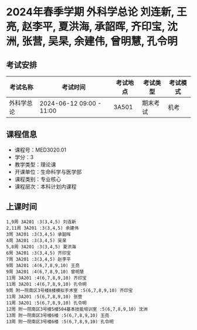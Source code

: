 # 2024年春季学期 外科学总论 刘连新, 王亮, 赵李平, 夏洪海, 承韶晖, 齐印宝, 沈洲, 张营, 吴杲, 余建伟, 曾明慧, 孔令明




## 考试安排

| 考试名称 | 考试时间 | 考试地点 | 考试类型 | 考试模式 |
| -------- | -------- | -------- | -------- | -------- |
| 外科学总论 | 2024-06-12 09:00 - 11:00 | 3A501 | 期末考试 | 机考 |





## 课程信息

- 课程号：MED3020.01
- 学分：3
- 教学类型：理论课
- 开课单位：生命科学与医学部
- 课程类别：专业核心
- 课程层次：本科计划内课程

## 上课时间

```
1,9周 3A201 :3(3,4,5) 刘连新
2,11周 3A201 :3(3,4,5) 余建伟
3周 3A201 :3(3,4,5) 承韶晖
4周 3A201 :3(3,4,5) 吴杲
5,8周 3A201 :3(3,4,5) 夏洪海
6周 3A201 :3(3,4,5) 齐印宝
7周 3A201 :3(3,4,5) 赵李平
9周 3A201 :4(6,7,8,9,10) 王亮
9周 3A201 :4(6,7,8,9,10) 曾明慧
11周 3A201 :4(6,7,8,9,10) 齐印宝
11周 3A201 :4(6,7,8,9,10) 孔令明
9周 附一院南区3号楼8楼模拟手术室 :5(6,7,8,9,10) 齐印宝
11周 3A201 :5(6,7,8,9,10) 张营
11周 3A201 :5(6,7,8,9,10) 孔令明
12周 附一院南区3号楼5楼504基本技能培训室 :5(6,7,8,9,10) 沈洲
13周 附一院南区3号楼6楼 :5(6,7,8,9,10) 王亮
13周 附一院南区3号楼6楼 :5(6,7,8,9,10) 孔令明
```

